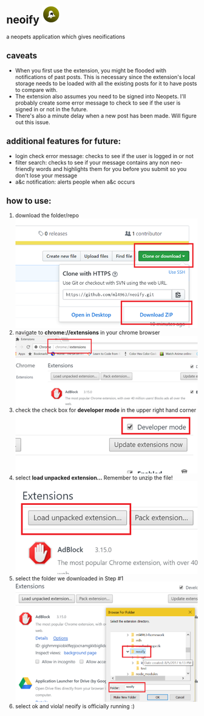 # neoify ![logo](img/neoify-48.png)
a neopets application which gives neoifications

## caveats
* When you first use the extension, you might be flooded with notifications of past posts. This is necessary since the extension's local storage needs to be loaded with all the existing posts for it to have posts to compare with.
* The extension also assumes you need to be signed into Neopets. I'll probably create some error message to check to see if the user is signed in or not in the future. 
* There's also a minute delay when a new post has been made. Will figure out this issue. 

## additional features for future:
* login check error message: checks to see if the user is logged in or not
* filter search: checks to see if your message contains any non neo-friendly words and highlights them for you before you submit so you don't lose your message
* a&c notification: alerts people when a&c occurs


## how to use:
1. download the folder/repo
![alt tag](img/screenshots/step_1.png)
2. navigate to **chrome://extensions** in your chrome browser
![alt tag](img/screenshots/step_2.png)
3. check the check box for **developer mode** in the upper right hand corner
![alt tag](img/screenshots/step_3.png)
4. select **load unpacked extension...** Remember to unzip the file!
![alt tag](img/screenshots/step_4.png)
5. select the folder we downloaded in Step #1
![alt tag](img/screenshots/step_5.png)
6. select ok and viola! neoify is officially running :)